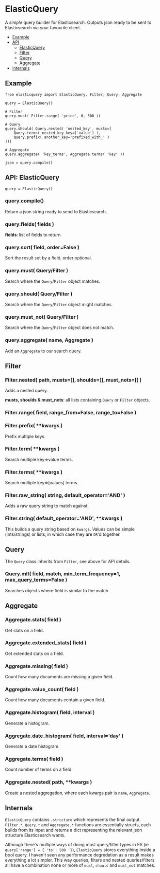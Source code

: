 # ElasticQuery

A _simple_ query builder for Elasticsearch. Outputs json ready to be sent to Elasticsearch via your favourite client.

+ [Example](#example)
+ [API](#api-elasticquery)
	- [ElasticQuery](#api-elasticquery)
	- [Filter](#filter)
	- [Query](#query)
	- [Aggregate](#aggregate)
+ [Internals](#internals)


## Example

	from elasticquery import ElasticQuery, Filter, Query, Aggregate
	
	query = ElasticQuery()
	
	# Filter
	query.must( Filter.range( 'price', 0, 500 ))
	
	# Query
	query.should( Query.nested( 'nested_key', musts=[
		Query.terms( nested_key_key=['value'] ),
		Query.prefix( another_key='prefixed_with_' )
	]))
	
	# Aggregate
	query.aggregate( 'key_terms', Aggregate.terms( 'key' ))
	
	json = query.compile()


## API: ElasticQuery

`query = ElasticQuery()`

### query.compile()

Return a json string ready to send to Elasticsearch.

### query.fields( fields )

**fields**: list of fields to return

### query.sort( field, order=False )

Sort the result set by a field, order optional.

### query.must( Query/Filter )

Search where the `Query`/`Filter` object matches.

### query.should( Query/Filter )

Search where the `Query`/`Filter` object might matches.

### query.must_not( Query/Filter )

Search where the `Query`/`Filter` object does not match.

### query.aggregate( name, Aggregate )

Add an `Aggregate` to our search query.


## Filter

### Filter.nested( path, musts=[], shoulds=[], must_nots=[] )

Adds a nested query.

**musts, shoulds & must_nots**: all lists containing `Query` or `Filter` objects.

### Filter.range( field, range_from=False, range_to=False )

### Filter.prefix( **kwargs )

Prefix multiple keys.

### Filter.term( **kwargs )

Search multiple key=>value terms.

### Filter.terms( **kwargs )

Search multiple key=>[values] terms.

### Filter.raw_string( string, default_operator='AND' )

Adds a raw query string to match against.

### Filter.string( default_operator='AND', **kwargs )

This builds a query string based on `kwargs`. Values can be simple (ints/strings) or lists, in which case they are `OR`'d together.


## Query

The `Query` class inherits from `Filter`, see above for API details.

### Query.mlt( field, match, min_term_frequency=1, max_query_terms=False )

Searches objects where field is similar to the match.


## Aggregate

### Aggregate.stats( field )

Get stats on a field.

### Aggregate.extended_stats( field )

Get extended stats on a field.

### Aggregate.missing( field )

Count how many documents are missing a given field.

### Aggregate.value_count( field )

Count how many documents contain a given field.

### Aggregate.histogram( field, interval )

Generate a histogram.

### Aggregate.date_histogram( field, interval='day' )

Generate a date histogram.

### Aggregate.terms( field )

Count number of terms on a field.

### Aggregate.nested( path, **kwargs )

Create a nested aggregation, where each kwargs pair is `name`, `Aggregate`.



## Internals

`ElasticQuery` contains `.structure` which represents the final output. `Filter.*`, `Query.*` and `Aggregate.*` functions are essentially structs, each builds from its input and returns a dict representing the relevant json structure Elasticsearch wants.

Although there's multiple ways of doing most query/filter types in ES (ie `query['range'] = { 'to': 500 '}`), `ElasticQuery` stores everything inside a bool query. I haven't seen any performance degredation as a result makes everything a lot simpler. This way queries, filters and nested queries/filters all have a combination none or more of `must`, `should` and `must_not` matches.